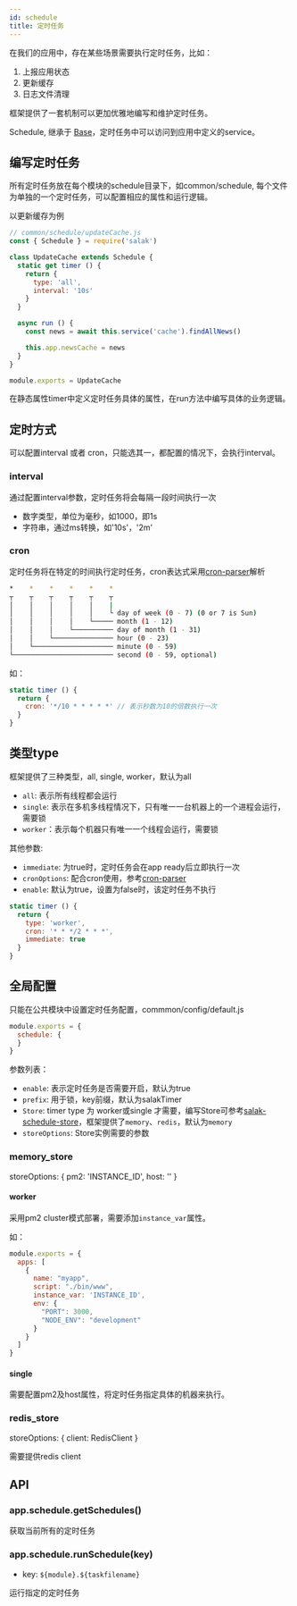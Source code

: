 ```yaml
---
id: schedule
title: 定时任务
---
```


在我们的应用中，存在某些场景需要执行定时任务，比如：

1. 上报应用状态
2. 更新缓存
3. 日志文件清理

框架提供了一套机制可以更加优雅地编写和维护定时任务。

Schedule, 继承于 [Base](./objects.html#base)，定时任务中可以访问到应用中定义的service。

## 编写定时任务

所有定时任务放在每个模块的schedule目录下，如common/schedule, 每个文件为单独的一个定时任务，可以配置相应的属性和运行逻辑。

以更新缓存为例

```javascript
// common/schedule/updateCache.js
const { Schedule } = require('salak')

class UpdateCache extends Schedule {
  static get timer () {
    return {
      type: 'all',
      interval: '10s'
    }
  }

  async run () {
    const news = await this.service('cache').findAllNews()

    this.app.newsCache = news
  }
}

module.exports = UpdateCache
```

在静态属性timer中定义定时任务具体的属性，在run方法中编写具体的业务逻辑。

## 定时方式

可以配置interval 或者 cron，只能选其一，都配置的情况下，会执行interval。

### interval

通过配置interval参数，定时任务将会每隔一段时间执行一次

- 数字类型，单位为毫秒，如1000，即1s
- 字符串，通过ms转换，如'10s'，'2m'

### cron

定时任务将在特定的时间执行定时任务，cron表达式采用[cron-parser](https://github.com/harrisiirak/cron-parser)解析

```bash
*    *    *    *    *    *
┬    ┬    ┬    ┬    ┬    ┬
│    │    │    │    │    |
│    │    │    │    │    └ day of week (0 - 7) (0 or 7 is Sun)
│    │    │    │    └───── month (1 - 12)
│    │    │    └────────── day of month (1 - 31)
│    │    └─────────────── hour (0 - 23)
│    └──────────────────── minute (0 - 59)
└───────────────────────── second (0 - 59, optional)
```

如：

```javascript
static timer () {
  return {
    cron: '*/10 * * * * *' // 表示秒数为10的倍数执行一次
  }
}
```

## 类型type

框架提供了三种类型，all, single, worker，默认为all

- `all`: 表示所有线程都会运行
- `single`: 表示在多机多线程情况下，只有唯一一台机器上的一个进程会运行，需要锁
- `worker`：表示每个机器只有唯一一个线程会运行，需要锁

其他参数:

- `immediate`: 为true时，定时任务会在app ready后立即执行一次
- `cronOptions`: 配合cron使用，参考[cron-parser](https://github.com/harrisiirak/cron-parser#options)
- `enable`: 默认为true，设置为false时，该定时任务不执行

```javascript
static timer () {
  return {
    type: 'worker',
    cron: '* * */2 * * *',
    immediate: true
  }
}
```

## 全局配置

只能在公共模块中设置定时任务配置，commmon/config/default.js

```javascript
module.exports = {
  schedule: {
  }
}
```

参数列表：

- `enable`: 表示定时任务是否需要开启，默认为true
- `prefix`: 用于锁，key前缀，默认为salakTimer
- `Store`: timer type 为 worker或single 才需要，编写Store可参考[salak-schedule-store](https://github.com/SalakJS/salak-schedule#write-a-store)，框架提供了`memory`、`redis`，默认为`memory`
- `storeOptions`: Store实例需要的参数

### memory_store

storeOptions: {
  pm2: 'INSTANCE_ID',
  host: ''
}

#### worker

采用pm2 cluster模式部署，需要添加`instance_var`属性。

如：

```javascript
module.exports = {
  apps: [
    {
      name: "myapp",
      script: "./bin/www",
      instance_var: 'INSTANCE_ID',
      env: {
        "PORT": 3000,
        "NODE_ENV": "development"
      }
    }
  ]
}
```

#### single

需要配置pm2及host属性，将定时任务指定具体的机器来执行。

### redis_store

storeOptions: {
  client: RedisClient
}

需要提供redis client

## API

### app.schedule.getSchedules()

获取当前所有的定时任务

### app.schedule.runSchedule(key)

- key: `${module}.${taskfilename}`

运行指定的定时任务
